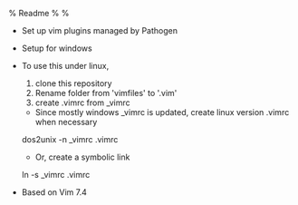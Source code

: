 % Readme
%
%

* Set up vim plugins managed by Pathogen
* Setup for windows
* To use this under linux,
    1. clone this repository
    2. Rename folder from 'vimfiles' to '.vim'
    3. create .vimrc from _vimrc

    * Since mostly windows _vimrc is updated, create linux version .vimrc when necessary

    dos2unix -n _vimrc .vimrc

    * Or, create a symbolic link

    ln -s _vimrc .vimrc

* Based on Vim 7.4

